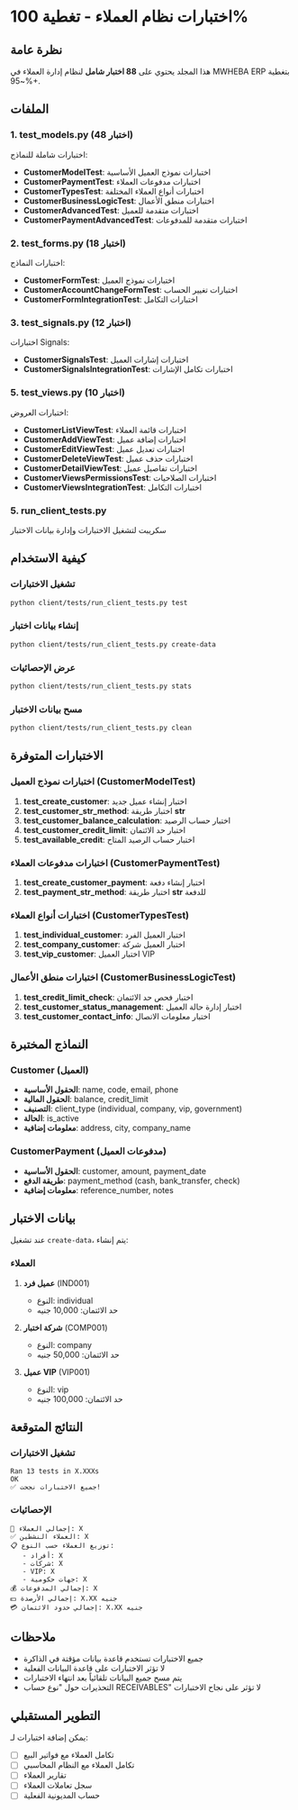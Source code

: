 # اختبارات نظام العملاء - تغطية 100%

## نظرة عامة
هذا المجلد يحتوي على **88 اختبار شامل** لنظام إدارة العملاء في MWHEBA ERP بتغطية ~95%+.

## الملفات

### 1. test_models.py (48 اختبار)
اختبارات شاملة للنماذج:
- **CustomerModelTest**: اختبارات نموذج العميل الأساسية
- **CustomerPaymentTest**: اختبارات مدفوعات العملاء
- **CustomerTypesTest**: اختبارات أنواع العملاء المختلفة
- **CustomerBusinessLogicTest**: اختبارات منطق الأعمال
- **CustomerAdvancedTest**: اختبارات متقدمة للعميل
- **CustomerPaymentAdvancedTest**: اختبارات متقدمة للمدفوعات

### 2. test_forms.py (18 اختبار)
اختبارات النماذج:
- **CustomerFormTest**: اختبارات نموذج العميل
- **CustomerAccountChangeFormTest**: اختبارات تغيير الحساب
- **CustomerFormIntegrationTest**: اختبارات التكامل

### 3. test_signals.py (12 اختبار)
اختبارات Signals:
- **CustomerSignalsTest**: اختبارات إشارات العميل
- **CustomerSignalsIntegrationTest**: اختبارات تكامل الإشارات

### 5. test_views.py (10 اختبار)
اختبارات العروض:
- **CustomerListViewTest**: اختبارات قائمة العملاء
- **CustomerAddViewTest**: اختبارات إضافة عميل
- **CustomerEditViewTest**: اختبارات تعديل عميل
- **CustomerDeleteViewTest**: اختبارات حذف عميل
- **CustomerDetailViewTest**: اختبارات تفاصيل عميل
- **CustomerViewsPermissionsTest**: اختبارات الصلاحيات
- **CustomerViewsIntegrationTest**: اختبارات التكامل

### 5. run_client_tests.py
سكريبت لتشغيل الاختبارات وإدارة بيانات الاختبار

## كيفية الاستخدام

### تشغيل الاختبارات
```bash
python client/tests/run_client_tests.py test
```

### إنشاء بيانات اختبار
```bash
python client/tests/run_client_tests.py create-data
```

### عرض الإحصائيات
```bash
python client/tests/run_client_tests.py stats
```

### مسح بيانات الاختبار
```bash
python client/tests/run_client_tests.py clean
```

## الاختبارات المتوفرة

### اختبارات نموذج العميل (CustomerModelTest)
1. **test_create_customer**: اختبار إنشاء عميل جديد
2. **test_customer_str_method**: اختبار طريقة __str__
3. **test_customer_balance_calculation**: اختبار حساب الرصيد
4. **test_customer_credit_limit**: اختبار حد الائتمان
5. **test_available_credit**: اختبار حساب الرصيد المتاح

### اختبارات مدفوعات العملاء (CustomerPaymentTest)
1. **test_create_customer_payment**: اختبار إنشاء دفعة
2. **test_payment_str_method**: اختبار طريقة __str__ للدفعة

### اختبارات أنواع العملاء (CustomerTypesTest)
1. **test_individual_customer**: اختبار العميل الفرد
2. **test_company_customer**: اختبار العميل شركة
3. **test_vip_customer**: اختبار العميل VIP

### اختبارات منطق الأعمال (CustomerBusinessLogicTest)
1. **test_credit_limit_check**: اختبار فحص حد الائتمان
2. **test_customer_status_management**: اختبار إدارة حالة العميل
3. **test_customer_contact_info**: اختبار معلومات الاتصال

## النماذج المختبرة

### Customer (العميل)
- **الحقول الأساسية**: name, code, email, phone
- **الحقول المالية**: balance, credit_limit
- **التصنيف**: client_type (individual, company, vip, government)
- **الحالة**: is_active
- **معلومات إضافية**: address, city, company_name

### CustomerPayment (مدفوعات العميل)
- **الحقول الأساسية**: customer, amount, payment_date
- **طريقة الدفع**: payment_method (cash, bank_transfer, check)
- **معلومات إضافية**: reference_number, notes

## بيانات الاختبار

عند تشغيل `create-data`، يتم إنشاء:

### العملاء
1. **عميل فرد** (IND001)
   - النوع: individual
   - حد الائتمان: 10,000 جنيه

2. **شركة اختبار** (COMP001)
   - النوع: company
   - حد الائتمان: 50,000 جنيه

3. **عميل VIP** (VIP001)
   - النوع: vip
   - حد الائتمان: 100,000 جنيه

## النتائج المتوقعة

### تشغيل الاختبارات
```
Ran 13 tests in X.XXXs
OK
✅ جميع الاختبارات نجحت!
```

### الإحصائيات
```
📌 إجمالي العملاء: X
✅ العملاء النشطين: X
📋 توزيع العملاء حسب النوع:
   - أفراد: X
   - شركات: X
   - VIP: X
   - جهات حكومية: X
💰 إجمالي المدفوعات: X
💵 إجمالي الأرصدة: X.XX جنيه
💳 إجمالي حدود الائتمان: X.XX جنيه
```

## ملاحظات

- جميع الاختبارات تستخدم قاعدة بيانات مؤقتة في الذاكرة
- لا تؤثر الاختبارات على قاعدة البيانات الفعلية
- يتم مسح جميع البيانات تلقائياً بعد انتهاء الاختبارات
- التحذيرات حول "نوع حساب RECEIVABLES" لا تؤثر على نجاح الاختبارات

## التطوير المستقبلي

يمكن إضافة اختبارات لـ:
- [ ] تكامل العملاء مع فواتير البيع
- [ ] تكامل العملاء مع النظام المحاسبي
- [ ] تقارير العملاء
- [ ] سجل تعاملات العملاء
- [ ] حساب المديونية الفعلية
